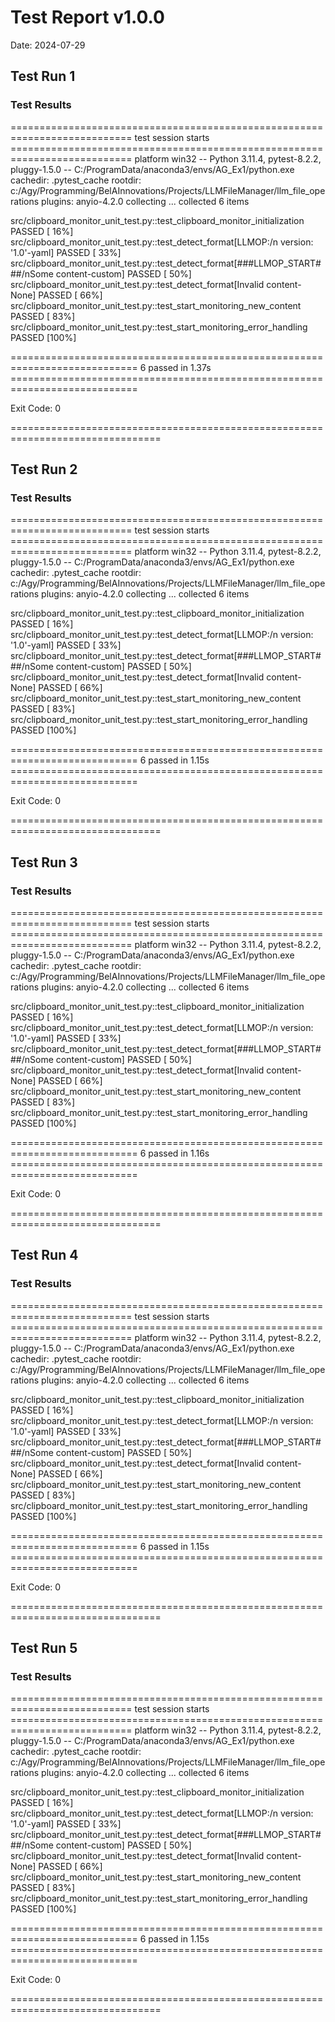 # Test Report v1.0.0

Date: 2024-07-29

## Test Run 1

### Test Results

=========================================================================== test session starts ===========================================================================
platform win32 -- Python 3.11.4, pytest-8.2.2, pluggy-1.5.0 -- C:/ProgramData/anaconda3/envs/AG_Ex1/python.exe
cachedir: .pytest_cache
rootdir: c:/Agy/Programming/BelAInnovations/Projects/LLMFileManager/llm_file_operations
plugins: anyio-4.2.0
collecting ... collected 6 items

src/clipboard_monitor_unit_test.py::test_clipboard_monitor_initialization PASSED                                                                                     [ 16%]
src/clipboard_monitor_unit_test.py::test_detect_format[LLMOP:/n  version: '1.0'-yaml] PASSED                                                                         [ 33%]
src/clipboard_monitor_unit_test.py::test_detect_format[###LLMOP_START###/nSome content-custom] PASSED                                                                [ 50%]
src/clipboard_monitor_unit_test.py::test_detect_format[Invalid content-None] PASSED                                                                                  [ 66%]
src/clipboard_monitor_unit_test.py::test_start_monitoring_new_content PASSED                                                                                         [ 83%]
src/clipboard_monitor_unit_test.py::test_start_monitoring_error_handling PASSED                                                                                      [100%]

============================================================================ 6 passed in 1.37s ============================================================================

Exit Code: 0

================================================================================

## Test Run 2

### Test Results

=========================================================================== test session starts ===========================================================================
platform win32 -- Python 3.11.4, pytest-8.2.2, pluggy-1.5.0 -- C:/ProgramData/anaconda3/envs/AG_Ex1/python.exe
cachedir: .pytest_cache
rootdir: c:/Agy/Programming/BelAInnovations/Projects/LLMFileManager/llm_file_operations
plugins: anyio-4.2.0
collecting ... collected 6 items

src/clipboard_monitor_unit_test.py::test_clipboard_monitor_initialization PASSED                                                                                     [ 16%]
src/clipboard_monitor_unit_test.py::test_detect_format[LLMOP:/n  version: '1.0'-yaml] PASSED                                                                         [ 33%]
src/clipboard_monitor_unit_test.py::test_detect_format[###LLMOP_START###/nSome content-custom] PASSED                                                                [ 50%]
src/clipboard_monitor_unit_test.py::test_detect_format[Invalid content-None] PASSED                                                                                  [ 66%]
src/clipboard_monitor_unit_test.py::test_start_monitoring_new_content PASSED                                                                                         [ 83%]
src/clipboard_monitor_unit_test.py::test_start_monitoring_error_handling PASSED                                                                                      [100%]

============================================================================ 6 passed in 1.15s ============================================================================

Exit Code: 0

================================================================================

## Test Run 3

### Test Results

=========================================================================== test session starts ===========================================================================
platform win32 -- Python 3.11.4, pytest-8.2.2, pluggy-1.5.0 -- C:/ProgramData/anaconda3/envs/AG_Ex1/python.exe
cachedir: .pytest_cache
rootdir: c:/Agy/Programming/BelAInnovations/Projects/LLMFileManager/llm_file_operations
plugins: anyio-4.2.0
collecting ... collected 6 items

src/clipboard_monitor_unit_test.py::test_clipboard_monitor_initialization PASSED                                                                                     [ 16%]
src/clipboard_monitor_unit_test.py::test_detect_format[LLMOP:/n  version: '1.0'-yaml] PASSED                                                                         [ 33%]
src/clipboard_monitor_unit_test.py::test_detect_format[###LLMOP_START###/nSome content-custom] PASSED                                                                [ 50%]
src/clipboard_monitor_unit_test.py::test_detect_format[Invalid content-None] PASSED                                                                                  [ 66%]
src/clipboard_monitor_unit_test.py::test_start_monitoring_new_content PASSED                                                                                         [ 83%]
src/clipboard_monitor_unit_test.py::test_start_monitoring_error_handling PASSED                                                                                      [100%]

============================================================================ 6 passed in 1.16s ============================================================================

Exit Code: 0

================================================================================

## Test Run 4

### Test Results

=========================================================================== test session starts ===========================================================================
platform win32 -- Python 3.11.4, pytest-8.2.2, pluggy-1.5.0 -- C:/ProgramData/anaconda3/envs/AG_Ex1/python.exe
cachedir: .pytest_cache
rootdir: c:/Agy/Programming/BelAInnovations/Projects/LLMFileManager/llm_file_operations
plugins: anyio-4.2.0
collecting ... collected 6 items

src/clipboard_monitor_unit_test.py::test_clipboard_monitor_initialization PASSED                                                                                     [ 16%]
src/clipboard_monitor_unit_test.py::test_detect_format[LLMOP:/n  version: '1.0'-yaml] PASSED                                                                         [ 33%]
src/clipboard_monitor_unit_test.py::test_detect_format[###LLMOP_START###/nSome content-custom] PASSED                                                                [ 50%]
src/clipboard_monitor_unit_test.py::test_detect_format[Invalid content-None] PASSED                                                                                  [ 66%]
src/clipboard_monitor_unit_test.py::test_start_monitoring_new_content PASSED                                                                                         [ 83%]
src/clipboard_monitor_unit_test.py::test_start_monitoring_error_handling PASSED                                                                                      [100%]

============================================================================ 6 passed in 1.15s ============================================================================

Exit Code: 0

================================================================================

## Test Run 5

### Test Results

=========================================================================== test session starts ===========================================================================
platform win32 -- Python 3.11.4, pytest-8.2.2, pluggy-1.5.0 -- C:/ProgramData/anaconda3/envs/AG_Ex1/python.exe
cachedir: .pytest_cache
rootdir: c:/Agy/Programming/BelAInnovations/Projects/LLMFileManager/llm_file_operations
plugins: anyio-4.2.0
collecting ... collected 6 items

src/clipboard_monitor_unit_test.py::test_clipboard_monitor_initialization PASSED                                                                                     [ 16%]
src/clipboard_monitor_unit_test.py::test_detect_format[LLMOP:/n  version: '1.0'-yaml] PASSED                                                                         [ 33%]
src/clipboard_monitor_unit_test.py::test_detect_format[###LLMOP_START###/nSome content-custom] PASSED                                                                [ 50%]
src/clipboard_monitor_unit_test.py::test_detect_format[Invalid content-None] PASSED                                                                                  [ 66%]
src/clipboard_monitor_unit_test.py::test_start_monitoring_new_content PASSED                                                                                         [ 83%]
src/clipboard_monitor_unit_test.py::test_start_monitoring_error_handling PASSED                                                                                      [100%]

============================================================================ 6 passed in 1.15s ============================================================================

Exit Code: 0

================================================================================

